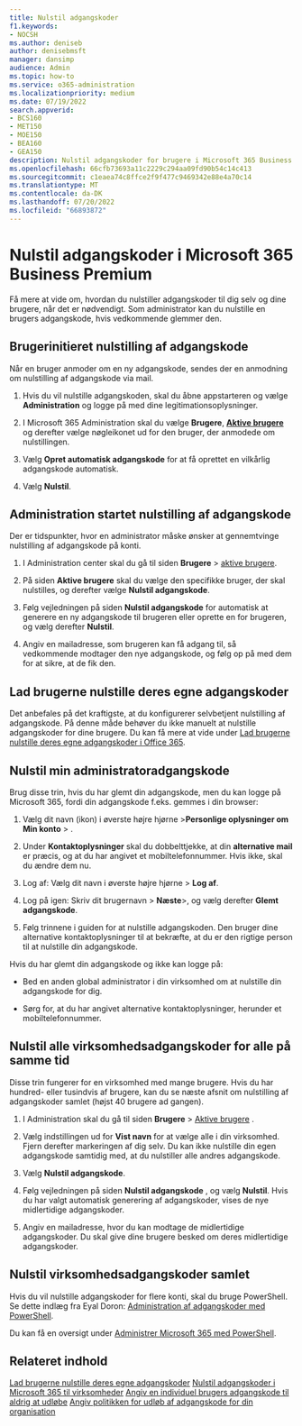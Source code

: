 ```yaml
---
title: Nulstil adgangskoder
f1.keywords:
- NOCSH
ms.author: deniseb
author: denisebmsft
manager: dansimp
audience: Admin
ms.topic: how-to
ms.service: o365-administration
ms.localizationpriority: medium
ms.date: 07/19/2022
search.appverid:
- BCS160
- MET150
- MOE150
- BEA160
- GEA150
description: Nulstil adgangskoder for brugere i Microsoft 365 Business Premium.
ms.openlocfilehash: 66cfb73693a11c2229c294aa09fd90b54c14c413
ms.sourcegitcommit: c1eaea74c8ffce2f9f477c9469342e88e4a70c14
ms.translationtype: MT
ms.contentlocale: da-DK
ms.lasthandoff: 07/20/2022
ms.locfileid: "66893872"
---
```

# <a name="reset-passwords-in-microsoft-365-business-premium"></a>Nulstil adgangskoder i Microsoft 365 Business Premium

Få mere at vide om, hvordan du nulstiller adgangskoder til dig selv og dine brugere, når det er nødvendigt. Som administrator kan du nulstille en brugers adgangskode, hvis vedkommende glemmer den.

## <a name="user-initiated-password-reset"></a>Brugerinitieret nulstilling af adgangskode

Når en bruger anmoder om en ny adgangskode, sendes der en anmodning om nulstilling af adgangskode via mail.

1. Hvis du vil nulstille adgangskoden, skal du åbne appstarteren og vælge **Administration** og logge på med dine legitimationsoplysninger.

2. I Microsoft 365 Administration skal du vælge **Brugere**, <a href="https://go.microsoft.com/fwlink/p/?linkid=834822" target="_blank">**Aktive brugere**</a> og derefter vælge nøgleikonet ud for den bruger, der anmodede om nulstillingen.

3. Vælg **Opret automatisk adgangskode** for at få oprettet en vilkårlig adgangskode automatisk.

4. Vælg **Nulstil**.

## <a name="admin-initiated-password-reset"></a>Administration startet nulstilling af adgangskode

Der er tidspunkter, hvor en administrator måske ønsker at gennemtvinge nulstilling af adgangskode på konti.

1. I Administration center skal du gå til siden **Brugere** \> <a href="https://go.microsoft.com/fwlink/p/?linkid=834822" target="_blank">aktive brugere</a>.

2. På siden **Aktive brugere** skal du vælge den specifikke bruger, der skal nulstilles, og derefter vælge **Nulstil adgangskode**.

3. Følg vejledningen på siden **Nulstil adgangskode** for automatisk at generere en ny adgangskode til brugeren eller oprette en for brugeren, og vælg derefter **Nulstil**.  

4. Angiv en mailadresse, som brugeren kan få adgang til, så vedkommende modtager den nye adgangskode, og følg op på med dem for at sikre, at de fik den.

## <a name="let-users-reset-their-own-passwords"></a>Lad brugerne nulstille deres egne adgangskoder

Det anbefales på det kraftigste, at du konfigurerer selvbetjent nulstilling af adgangskode. På denne måde behøver du ikke manuelt at nulstille adgangskoder for dine brugere. Du kan få mere at vide under [Lad brugerne nulstille deres egne adgangskoder i Office 365](/admin/add-users/let-users-reset-passwords.md).

## <a name="reset-my-admin-password"></a>Nulstil min administratoradgangskode

Brug disse trin, hvis du har glemt din adgangskode, men du kan logge på Microsoft 365, fordi din adgangskode f.eks. gemmes i din browser:

1. Vælg dit navn (ikon) i øverste højre hjørne >**Personlige oplysninger om** **Min konto** > .

2. Under **Kontaktoplysninger** skal du dobbelttjekke, at din **alternative mail** er præcis, og at du har angivet et mobiltelefonnummer. Hvis ikke, skal du ændre dem nu.

3. Log af: Vælg dit navn i øverste højre hjørne \> **Log af**.

4. Log på igen: Skriv dit brugernavn \> **Næste**\>, og vælg derefter **Glemt adgangskode**.

5. Følg trinnene i guiden for at nulstille adgangskoden. Den bruger dine alternative kontaktoplysninger til at bekræfte, at du er den rigtige person til at nulstille din adgangskode.

Hvis du har glemt din adgangskode og ikke kan logge på:

- Bed en anden global administrator i din virksomhed om at nulstille din adgangskode for dig.

- Sørg for, at du har angivet alternative kontaktoplysninger, herunder et mobiltelefonnummer.

## <a name="reset-all-business-passwords-for-everyone-at-the-same-time"></a>Nulstil alle virksomhedsadgangskoder for alle på samme tid

<a name="bkmk_forgot"> </a>

Disse trin fungerer for en virksomhed med mange brugere. Hvis du har hundred- eller tusindvis af brugere, kan du se næste afsnit om nulstilling af adgangskoder samlet (højst 40 brugere ad gangen).
  
1. I Administration skal du gå til siden **Brugere** \> <a href="https://go.microsoft.com/fwlink/p/?linkid=834822" target="_blank">Aktive brugere</a> .

2. Vælg indstillingen ud for **Vist navn** for at vælge alle i din virksomhed. Fjern derefter markeringen af dig selv. Du kan ikke nulstille din egen adgangskode samtidig med, at du nulstiller alle andres adgangskode.

3. Vælg **Nulstil adgangskode**.

4. Følg vejledningen på siden **Nulstil adgangskode** , og vælg **Nulstil**.  Hvis du har valgt automatisk generering af adgangskoder, vises de nye midlertidige adgangskoder.

5. Angiv en mailadresse, hvor du kan modtage de midlertidige adgangskoder. Du skal give dine brugere besked om deres midlertidige adgangskoder.
  
## <a name="reset-business-passwords-in-bulk"></a>Nulstil virksomhedsadgangskoder samlet

<a name="bkmk_forgot"> </a>

Hvis du vil nulstille adgangskoder for flere konti, skal du bruge PowerShell. Se dette indlæg fra Eyal Doron: [Administration af adgangskoder med PowerShell](https://go.microsoft.com/fwlink/?linkid=853696).

Du kan få en oversigt under [Administrer Microsoft 365 med PowerShell](../enterprise/manage-microsoft-365-with-microsoft-365-powershell.md).
  
## <a name="related-content"></a>Relateret indhold
  
[Lad brugerne nulstille deres egne adgangskoder](../admin/add-users/let-users-reset-passwords.md)
 [Nulstil adgangskoder i Microsoft 365 til virksomheder](../admin/add-users/reset-passwords.md)
 [Angiv en individuel brugers adgangskode til aldrig at udløbe](../admin/add-users/set-password-to-never-expire.md) 
 [Angiv politikken for udløb af adgangskode for din organisation](../admin/manage/set-password-expiration-policy.md)